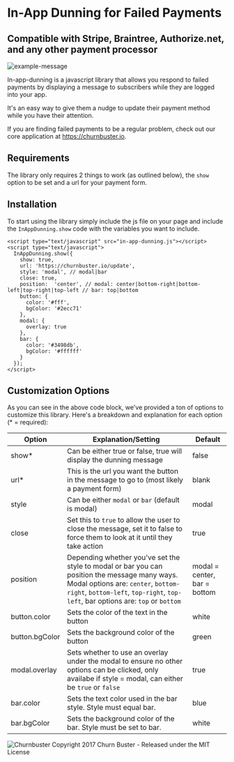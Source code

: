 # In-App Dunning for Failed Payments
## Compatible with Stripe, Braintree, Authorize.net, and any other payment processor

![example-message](https://cloud.githubusercontent.com/assets/472769/26421100/6c2ec082-408a-11e7-9932-9e652d94abd1.png)

In-app-dunning is a javascript library that allows you respond to failed payments by displaying a message to subscribers while they are logged into your app.

It's an easy way to give them a nudge to update their payment method while you have their attention.

If you are finding failed payments to be a regular problem, check out our core application at https://churnbuster.io.

## Requirements

The library only requires 2 things to work (as outlined below), the `show` option to be set and a url for your payment form.

## Installation

To start using the library simply include the js file on your page and include the `InAppDunning.show` code with the variables you want to include.
```
<script type="text/javascript" src="in-app-dunning.js"></script>
<script type="text/javascript">
  InAppDunning.show({
    show: true,
    url: 'https://churnbuster.io/update',
    style: 'modal', // modal|bar
    close: true,
    position:  'center', // modal: center|bottom-right|bottom-left|top-right|top-left // bar: top|bottom
    button: {
      color: '#fff',
      bgColor: '#2ecc71'
    },
    modal: {
      overlay: true
    },
    bar: {
      color: '#3498db',
      bgColor: '#ffffff'
    }
  });
</script>
```

## Customization Options

As you can see in the above code block, we've provided a ton of options to customize this library. Here's a breakdown and explanation for each option (* = required):

| Option | Explanation/Setting | Default |
| ------------- | ------------- | ------------- |
| show* | Can be either true or false, true will display the dunning message | false |
| url* | This is the url you want the button in the message to go to (most likely a payment form) | blank |
| style | Can be either `modal` or `bar` (default is modal) | modal |
| close | Set this to `true` to allow the user to close the message, set it to false to force them to look at it until they take action | true |
| position | Depending whether you've set the style to modal or bar you can position the message many ways. Modal options are: `center`, `bottom-right`, `bottom-left`, `top-right`, `top-left`, bar options are: `top` or `bottom` | modal = center, bar = bottom |
| button.color | Sets the color of the text in the button | white |
| button.bgColor | Sets the background color of the button | green |
| modal.overlay | Sets whether to use an overlay under the modal to ensure no other options can be clicked, only availabe if style = modal, can either be `true` or `false` | true |
| bar.color | Sets the text color used in the bar style. Style must equal bar. | blue |
| bar.bgColor | Sets the background color of the bar. Style must be set to bar. | white |


![Churnbuster](https://cloud.githubusercontent.com/assets/472769/26270608/cf301612-3cc1-11e7-979f-45a1cea644ce.png)
Copyright 2017 Churn Buster - Released under the MIT License

